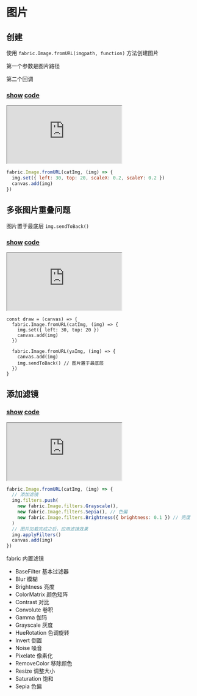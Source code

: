 # 图片

## 创建

使用 `fabric.Image.fromURL(imgpath, function)` 方法创建图片

第一个参数是图片路径

第二个回调

### [**show**](https://zhuanwan.github.io/web/fabric/图片/图片1)  [**code**](https://github.com/zhuanwan/web/blob/mater/src/pages/fabric/图片/图片1.jsx)
<iframe class="custom-iframe" src="https://zhuanwan.github.io/web/fabric/图片/图片1">  
 </iframe>

```js
fabric.Image.fromURL(catImg, (img) => {
  img.set({ left: 30, top: 20, scaleX: 0.2, scaleY: 0.2 })
  canvas.add(img)
})
```

## 多张图片重叠问题

图片置于最底层 `img.sendToBack()`

### [**show**](https://zhuanwan.github.io/web/fabric/图片/图片3)  [**code**](https://github.com/zhuanwan/web/blob/mater/src/pages/fabric/图片/图片3.jsx)
<iframe class="custom-iframe" src="https://zhuanwan.github.io/web/fabric/图片/图片3">  
 </iframe>

```ts{9}
const draw = (canvas) => {
  fabric.Image.fromURL(catImg, (img) => {
    img.set({ left: 30, top: 20 })
    canvas.add(img)
  })

  fabric.Image.fromURL(yaImg, (img) => {
    canvas.add(img)
    img.sendToBack() // 图片置于最底层
  })
}
```

## 添加滤镜

### [**show**](https://zhuanwan.github.io/web/fabric/图片/图片4)  [**code**](https://github.com/zhuanwan/web/blob/mater/src/pages/fabric/图片/图片4.jsx)
<iframe class="custom-iframe" src="https://zhuanwan.github.io/web/fabric/图片/图片4">  
 </iframe>

```js
fabric.Image.fromURL(catImg, (img) => {
  // 添加滤镜
  img.filters.push(
    new fabric.Image.filters.Grayscale(),
    new fabric.Image.filters.Sepia(), // 色偏
    new fabric.Image.filters.Brightness({ brightness: 0.1 }) // 亮度
  )
  // 图片加载完成之后，应用滤镜效果
  img.applyFilters()
  canvas.add(img)
})
```

fabric 内置滤镜

- BaseFilter 基本过滤器
- Blur 模糊
- Brightness 亮度
- ColorMatrix 颜色矩阵
- Contrast 对比
- Convolute 卷积
- Gamma 伽玛
- Grayscale 灰度
- HueRotation 色调旋转
- Invert 倒置
- Noise 噪音
- Pixelate 像素化
- RemoveColor 移除颜色
- Resize 调整大小
- Saturation 饱和
- Sepia 色偏
